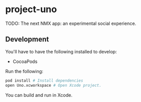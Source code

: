 # project-uno
TODO: The next NMX app: an experimental social experience.

## Development
You'll have to have the following installed to develop:
* CocoaPods

Run the following:

```sh
pod install # Install dependencies
open Uno.xcworkspace # Open Xcode project.
```

You can build and run in Xcode.
